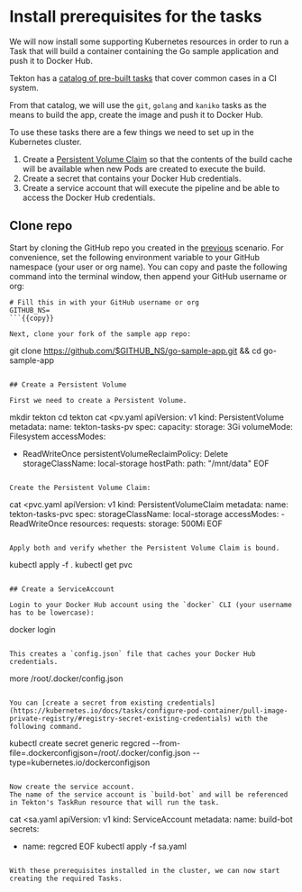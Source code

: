 # Install prerequisites for the tasks

We will now install some supporting Kubernetes resources in order to run a Task that will build a container containing the Go sample application and push it to Docker Hub.

Tekton has a [catalog of pre-built tasks](https://github.com/tektoncd/catalog) that cover common cases in a CI system.

From that catalog, we will use the `git`, `golang` and `kaniko` tasks as the means to build the app, create the image and push it to Docker Hub.

To use these tasks there are a few things we need to set up in the Kubernetes cluster.

1. Create a [Persistent Volume Claim](https://kubernetes.io/docs/concepts/storage/persistent-volumes/) so that the contents of the build cache will be available when new Pods are created to execute the build.
1. Create a secret that contains your Docker Hub credentials.
1. Create a service account that will execute the pipeline and be able to access the Docker Hub credentials.

## Clone repo

Start by cloning the GitHub repo you created in the [previous](https://www.katacoda.com/springone-tour-2020-cicd/scenarios/1-intro-workflow) scenario.  For convenience, set the following environment variable to your GitHub namespace (your user or org name). You can copy and paste the following command into the terminal window, then append your GitHub username or org:

```
# Fill this in with your GitHub username or org
GITHUB_NS=
```{{copy}}

Next, clone your fork of the sample app repo:
```
git clone https://github.com/$GITHUB_NS/go-sample-app.git && cd go-sample-app
```{{execute}}

## Create a Persistent Volume

First we need to create a Persistent Volume.

```
mkdir tekton
cd tekton
cat <<EOF >pv.yaml
apiVersion: v1
kind: PersistentVolume
metadata:
  name: tekton-tasks-pv
spec:
  capacity:
    storage: 3Gi
  volumeMode: Filesystem
  accessModes:
  - ReadWriteOnce
  persistentVolumeReclaimPolicy: Delete
  storageClassName: local-storage
  hostPath:
    path: "/mnt/data"
EOF
```{{execute}}

Create the Persistent Volume Claim:

```
cat <<EOF >pvc.yaml
apiVersion: v1
kind: PersistentVolumeClaim
metadata:
  name: tekton-tasks-pvc
spec:
  storageClassName: local-storage
  accessModes:
    - ReadWriteOnce
  resources:
    requests:
      storage: 500Mi
EOF
```{{execute}}

Apply both and verify whether the Persistent Volume Claim is bound.

```
kubectl apply -f .
kubectl get pvc
```{{execute}}

## Create a ServiceAccount

Login to your Docker Hub account using the `docker` CLI (your username has to be lowercase):

```
docker login
```{{execute}}

This creates a `config.json` file that caches your Docker Hub credentials.

```
more /root/.docker/config.json
```{{execute}}

You can [create a secret from existing credentials](https://kubernetes.io/docs/tasks/configure-pod-container/pull-image-private-registry/#registry-secret-existing-credentials) with the following command.

```
kubectl create secret generic regcred  --from-file=.dockerconfigjson=/root/.docker/config.json --type=kubernetes.io/dockerconfigjson
```{{execute}}

Now create the service account.
The name of the service account is `build-bot` and will be referenced in Tekton's TaskRun resource that will run the task.

```
cat <<EOF >sa.yaml
apiVersion: v1
kind: ServiceAccount
metadata:
  name: build-bot
secrets:
  - name: regcred
EOF
kubectl apply -f sa.yaml
```{{execute}}

With these prerequisites installed in the cluster, we can now start creating the required Tasks.
